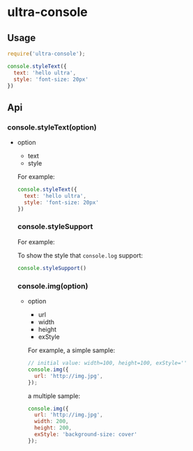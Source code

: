 # ultra-console

## Usage
```javascript
require('ultra-console');

console.styleText({
  text: 'hello ultra',
  style: 'font-size: 20px'
})

```

## Api

### console.styleText(option)

* option <object>
  * text <string>
  * style <string>

For example:

```javascript
console.styleText({
  text: 'hello ultra',
  style: 'font-size: 20px'
})
```

### console.styleSupport

For example:

To show the style that `console.log` support:

```javascript
console.styleSupport()
```

### console.img(option)

* option <object>
  * url <string>
  * width <number>
  * height <number>
  * exStyle <string>

For example, a simple sample:

```javascript
// initial value: width=100, height=100, exStyle=''
console.img({
  url: 'http://img.jpg',
});
```

a multiple sample:

```javascript
console.img({
  url: 'http://img.jpg',
  width: 200,
  height: 200,
  exStyle: 'background-size: cover'
});
```